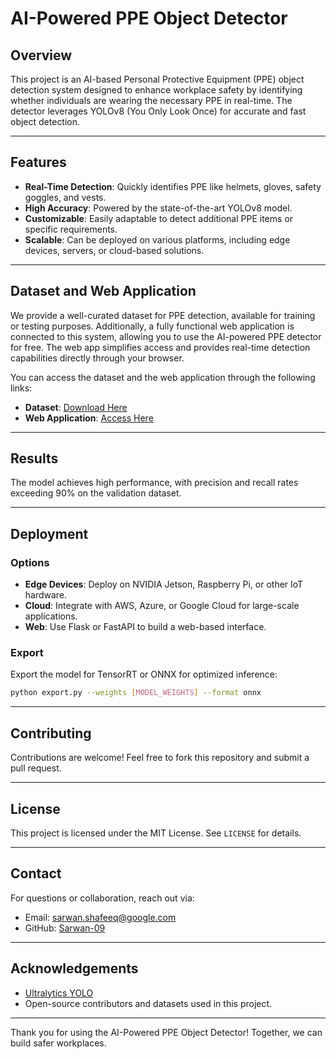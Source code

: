# AI-Powered PPE Object Detector

## Overview
This project is an AI-based Personal Protective Equipment (PPE) object detection system designed to enhance workplace safety by identifying whether individuals are wearing the necessary PPE in real-time. The detector leverages YOLOv8 (You Only Look Once) for accurate and fast object detection.

---

## Features
- **Real-Time Detection**: Quickly identifies PPE like helmets, gloves, safety goggles, and vests.
- **High Accuracy**: Powered by the state-of-the-art YOLOv8 model.
- **Customizable**: Easily adaptable to detect additional PPE items or specific requirements.
- **Scalable**: Can be deployed on various platforms, including edge devices, servers, or cloud-based solutions.

---

## Dataset and Web Application
We provide a well-curated dataset for PPE detection, available for training or testing purposes. Additionally, a fully functional web application is connected to this system, allowing you to use the AI-powered PPE detector for free. The web app simplifies access and provides real-time detection capabilities directly through your browser.

You can access the dataset and the web application through the following links:
- **Dataset**: [Download Here]()
- **Web Application**: [Access Here]()

---

## Results
The model achieves high performance, with precision and recall rates exceeding 90% on the validation dataset. 

---

## Deployment
### Options
- **Edge Devices**: Deploy on NVIDIA Jetson, Raspberry Pi, or other IoT hardware.
- **Cloud**: Integrate with AWS, Azure, or Google Cloud for large-scale applications.
- **Web**: Use Flask or FastAPI to build a web-based interface.

### Export
Export the model for TensorRT or ONNX for optimized inference:
```bash
python export.py --weights [MODEL_WEIGHTS] --format onnx
```

---

## Contributing
Contributions are welcome! Feel free to fork this repository and submit a pull request.

---

## License
This project is licensed under the MIT License. See `LICENSE` for details.

---

## Contact
For questions or collaboration, reach out via:
- Email: sarwan.shafeeq@google.com
- GitHub: [Sarwan-09](https://github.com/Sarwan-09)

---

## Acknowledgements
- [Ultralytics YOLO](https://github.com/ultralytics/yolov8)
- Open-source contributors and datasets used in this project.

---

Thank you for using the AI-Powered PPE Object Detector! Together, we can build safer workplaces.

